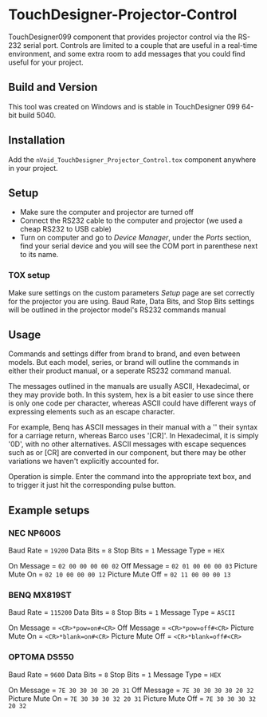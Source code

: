 # TouchDesigner-Projector-Control

TouchDesigner099 component that provides projector control via the RS-232 serial port. Controls are limited to a couple that are useful in a real-time environment, and some extra room to add messages that you could find useful for your project.

## Build and Version
This tool was created on Windows and is stable in TouchDesigner 099 64-bit build 5040.

## Installation
Add the ```nVoid_TouchDesigner_Projector_Control.tox``` component anywhere in your project.

## Setup
- Make sure the computer and projector are turned off
- Connect the RS232 cable to the computer and projector (we used a cheap RS232 to USB cable)
- Turn on computer and go to *Device Manager*, under the *Ports* section, find your serial device and you will see the COM port in parenthese next to its name.

### TOX setup
Make sure settings on the custom parameters *Setup* page are set correctly for the projector you are using. Baud Rate, Data Bits, and Stop Bits settings will be outlined in the projector model's RS232 commands manual

## Usage
Commands and settings differ from brand to brand, and even between models. But each model, series, or brand will outline the commands in either their product manual, or a seperate RS232 command manual.

The messages outlined in the manuals are usually ASCII, Hexadecimal, or they may provide both. In this system, hex is a bit easier to use since there is only one code per character, whereas ASCII could have different ways of expressing elements such as an escape character.

For example, Benq has ASCII messages in their manual with a '<CR>' their syntax for a carriage return, whereas Barco uses '[CR]'. In Hexadecimal, it is simply '0D', with no other alternatives. ASCII messages with escape sequences such as <CR> or [CR] are converted in our component, but there may be other variations we haven't explicitly accounted for.

Operation is simple. Enter the command into the appropriate text box, and to trigger it just hit the corresponding pulse button.

## Example setups

### NEC NP600S
Baud Rate = `19200`<n>
Data Bits = `8`
Stop Bits = `1`
Message Type = `HEX` 

On Message = `02 00 00 00 00 02` 
Off Message = `02 01 00 00 00 03` 
Picture Mute On = `02 10 00 00 00 12`
Picture Mute Off = `02 11 00 00 00 13`

### BENQ MX819ST
Baud Rate = `115200`
Data Bits = `8`
Stop Bits = `1`
Message Type = `ASCII`

On Message = `<CR>*pow=on#<CR>`
Off Message = `<CR>*pow=off#<CR>`
Picture Mute On = `<CR>*blank=on#<CR>`
Picture Mute Off = `<CR>*blank=off#<CR>`

### OPTOMA DS550
Baud Rate = `9600`
Data Bits = `8`
Stop Bits = `1`
Message Type = `HEX`

On Message = `7E 30 30 30 30 20 31`
Off Message = `7E 30 30 30 30 20 32`
Picture Mute On = `7E 30 30 30 32 20 31`
Picture Mute Off = `7E 30 30 30 32 20 32`
